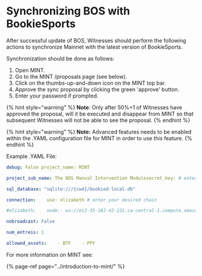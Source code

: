 # Synchronizing BOS with BookieSports

After successful update of BOS, Witnesses should perform the following actions to synchronize Mainnet with the latest version of BookieSports.

Synchronization should be done as follows:

1. Open MINT.
2. Go to the MINT /proposals page \(see below\).
3. Click on the thumbs-up-and-down icon on the MINT top bar.
4. Approve the sync proposal by clicking the green 'approve' button. 
5. Enter your password if prompted.

{% hint style="warning" %}
**Note**: Only after 50%+1 of Witnesses have approved the proposal, will it be executed and disappear from MINT so that subsequent Witnesses will not be able to see the proposal.
{% endhint %}

{% hint style="warning" %}
**Note:** Advanced features needs to be enabled within the .YAML configuration file for MINT in order to use this feature.
{% endhint %}

Example .YAML File:

```yaml
debug: False project_name: MINT

project_sub_name: The BOS Manual Intervention Modulesecret_key: # enter any random stringadvanced_features: True 

sql_database: "sqlite:///{cwd}/bookied-local.db" 

connection:    use: elizabeth # enter your desired chain     

#elizabeth:    node:- ws://ec2-35-182-42-231.ca-central-1.compute.amazonaws.com:8090        

nobroadcast: False        

num_entreis: 1 

allowed_assets:    - BTF    - PPY

```

For more information on MINT see:

{% page-ref page="../introduction-to-mint/" %}



